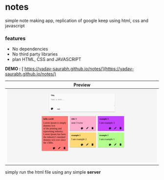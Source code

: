 
# notes

simple note making app, replication of google keep
using html, css and javascript

### features
- No dependencies
- No third party libraries
- plan HTML, CSS and JAVASCRIPT


 **DEMO :** [ https://yadav-saurabh.github.io/notes/](https://yadav-saurabh.github.io/notes/)


| Preview |
|:---------------:|
|<a  target="_blank"  href="https://yadav-saurabh.github.io/notes/"><img  src="https://raw.githubusercontent.com/yadav-saurabh/notes/master/assets/img.png"/></a>|



simply run the html file using any simple **server** 
